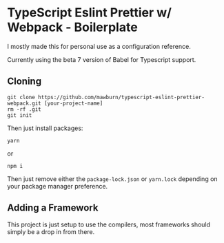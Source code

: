 # TypeScript Eslint Prettier w/ Webpack - Boilerplate

I mostly made this for personal use as a configuration reference.

Currently using the beta 7 version of Babel for Typescript support.

## Cloning

    git clone https://github.com/mawburn/typescript-eslint-prettier-webpack.git [your-project-name]
    rm -rf .git
    git init

Then just install packages:

    yarn

or

    npm i

Then just remove either the `package-lock.json` or `yarn.lock` depending on your package manager preference.

## Adding a Framework

This project is just setup to use the compilers, most frameworks should simply be a drop in from there.
